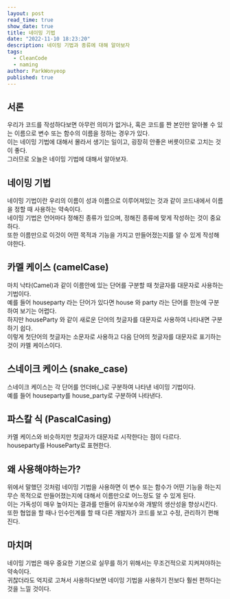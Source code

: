 ```yaml
---
layout: post
read_time: true
show_date: true
title: 네이밍 기법
date: "2022-11-10 18:23:20"
description: 네이밍 기법과 종류에 대해 알아보자
tags:
  - CleanCode
  - naming
author: ParkWonyeop
published: true
---
```


## 서론

우리가 코드를 작성하다보면 아무런 의미가 없거나, 혹은 코드를 짠 본인만 알아볼 수 있는 이름으로 변수 또는 함수의 이름을 정하는 경우가 있다.  
이는 네이밍 기법에 대해서 몰라서 생기는 일이고, 굉장히 안좋은 버릇이므로 고치는 것이 좋다.  
그러므로 오늘은 네이밍 기법에 대해서 알아보자.

## 네이밍 기법

네이밍 기법이란 우리의 이름이 성과 이름으로 이루어져있는 것과 같이 코드내에서 이름을 정할 때 사용하는 약속이다.  
네이밍 기법은 언어마다 정해진 종류가 있으며, 정해진 종류에 맞게 작성하는 것이 중요하다.  
또한 이름만으로 이것이 어떤 목적과 기능을 가지고 만들어졌는지를 알 수 있게 작성해야한다.

## 카멜 케이스 (camelCase)

마치 낙타(Camel)과 같이 이름안에 있는 단어를 구분할 때 첫글자를 대문자로 사용하는 기법이다.  
예를 들어 houseparty 라는 단어가 있다면 house 와 party 라는 단어를 한눈에 구분하여 보기는 어렵다.  
하지만 houseParty 와 같이 새로운 단어의 첫글자를 대문자로 사용하여 나타내면 구분하기 쉽다.  
이렇게 첫단어의 첫글자는 소문자로 사용하고 다음 단어의 첫글자를 대문자로 표기하는 것이 카멜 케이스이다.

## 스네이크 케이스 (snake_case)

스네이크 케이스는 각 단어를 언더바(\_)로 구분하여 나타낸 네이밍 기법이다.  
예를 들어 houseparty를 house_party로 구분하여 나타낸다.

## 파스칼 식 (PascalCasing)

카멜 케이스와 비슷하지만 첫글자가 대문자로 시작한다는 점이 다르다.  
houseparty를 HouseParty로 표현한다.

## 왜 사용해야하는가?

위에서 말했던 것처럼 네이밍 기법을 사용하면 이 변수 또는 함수가 어떤 기능을 하는지 무슨 목적으로 만들어졌는지에 대해서 이름만으로 어느정도 알 수 있게 된다.  
이는 가독성이 매우 높아지는 결과를 만들어 유지보수와 개발의 생산성을 향상시킨다.  
또한 협업을 할 때나 인수인계를 할 때 다른 개발자가 코드를 보고 수정, 관리하기 편해진다.

## 마치며

네이밍 기법은 매우 중요한 기본으로 실무를 하기 위해서는 무조건적으로 지켜져야하는 약속이다.  
귀찮더라도 억지로 고쳐서 사용하다보면 네이밍 기법을 사용하기 전보다 훨씬 편하다는 것을 느낄 것이다.
